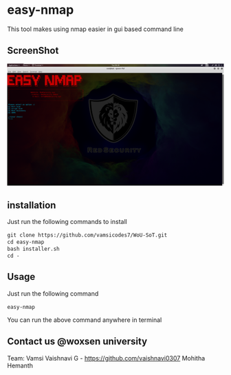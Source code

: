  # easy-nmap
This tool makes using nmap easier in gui based command line 
## ScreenShot
![salam](./screen.png)
## installation
Just run the following commands to install
```
git clone https://github.com/vamsicodes7/WoU-SoT.git
cd easy-nmap
bash installer.sh
cd -
```
## Usage
Just run the following command
```
easy-nmap
```
You can run the above command anywhere in terminal
## Contact us @woxsen university
Team:
Vamsi
Vaishnavi G - https://github.com/vaishnavi0307
Mohitha
Hemanth

